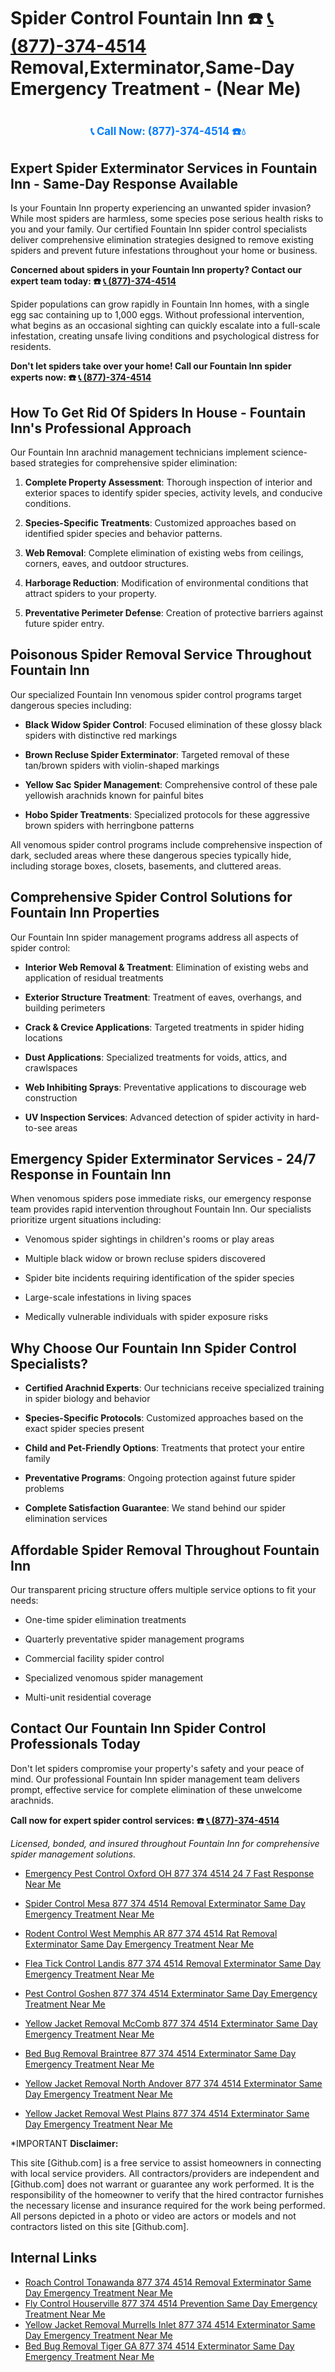 # Spider Control Fountain Inn ☎️ [📞 (877)-374-4514](https://pest-control-4514.netlify.app) Removal,Exterminator,Same-Day Emergency Treatment - (Near Me)
# 

<p align="center" style="font-size: 1.2em; font-weight: bold; margin: 20px 0;">
  <a href="https://pest-control-4514.netlify.app" target="_blank" style="color: #007BFF; text-decoration: none;">📞 Call Now: (877)-374-4514 ☎️💧</a>
</p>

## Expert Spider Exterminator Services in Fountain Inn - Same-Day Response Available

Is your Fountain Inn property experiencing an unwanted spider invasion? While most spiders are harmless, some species pose serious health risks to you and your family. Our certified Fountain Inn spider control specialists deliver comprehensive elimination strategies designed to remove existing spiders and prevent future infestations throughout your home or business.

**Concerned about spiders in your Fountain Inn property? Contact our expert team today: ☎️ [📞 (877)-374-4514](https://pest-control-4514.netlify.app)**

Spider populations can grow rapidly in Fountain Inn homes, with a single egg sac containing up to 1,000 eggs. Without professional intervention, what begins as an occasional sighting can quickly escalate into a full-scale infestation, creating unsafe living conditions and psychological distress for residents.

**Don't let spiders take over your home! Call our Fountain Inn spider experts now: ☎️ [📞 (877)-374-4514](https://pest-control-4514.netlify.app)**

## How To Get Rid Of Spiders In House - Fountain Inn's Professional Approach

Our Fountain Inn arachnid management technicians implement science-based strategies for comprehensive spider elimination:

1. **Complete Property Assessment**: Thorough inspection of interior and exterior spaces to identify spider species, activity levels, and conducive conditions.

2. **Species-Specific Treatments**: Customized approaches based on identified spider species and behavior patterns.

3. **Web Removal**: Complete elimination of existing webs from ceilings, corners, eaves, and outdoor structures.

4. **Harborage Reduction**: Modification of environmental conditions that attract spiders to your property.

5. **Preventative Perimeter Defense**: Creation of protective barriers against future spider entry.

## Poisonous Spider Removal Service Throughout Fountain Inn

Our specialized Fountain Inn venomous spider control programs target dangerous species including:

- **Black Widow Spider Control**: Focused elimination of these glossy black spiders with distinctive red markings

- **Brown Recluse Spider Exterminator**: Targeted removal of these tan/brown spiders with violin-shaped markings

- **Yellow Sac Spider Management**: Comprehensive control of these pale yellowish arachnids known for painful bites

- **Hobo Spider Treatments**: Specialized protocols for these aggressive brown spiders with herringbone patterns

All venomous spider control programs include comprehensive inspection of dark, secluded areas where these dangerous species typically hide, including storage boxes, closets, basements, and cluttered areas.

## Comprehensive Spider Control Solutions for Fountain Inn Properties

Our Fountain Inn spider management programs address all aspects of spider control:

- **Interior Web Removal & Treatment**: Elimination of existing webs and application of residual treatments

- **Exterior Structure Treatment**: Treatment of eaves, overhangs, and building perimeters

- **Crack & Crevice Applications**: Targeted treatments in spider hiding locations

- **Dust Applications**: Specialized treatments for voids, attics, and crawlspaces

- **Web Inhibiting Sprays**: Preventative applications to discourage web construction

- **UV Inspection Services**: Advanced detection of spider activity in hard-to-see areas

## Emergency Spider Exterminator Services - 24/7 Response in Fountain Inn

When venomous spiders pose immediate risks, our emergency response team provides rapid intervention throughout Fountain Inn. Our specialists prioritize urgent situations including:

- Venomous spider sightings in children's rooms or play areas

- Multiple black widow or brown recluse spiders discovered

- Spider bite incidents requiring identification of the spider species

- Large-scale infestations in living spaces

- Medically vulnerable individuals with spider exposure risks

## Why Choose Our Fountain Inn Spider Control Specialists?

- **Certified Arachnid Experts**: Our technicians receive specialized training in spider biology and behavior

- **Species-Specific Protocols**: Customized approaches based on the exact spider species present

- **Child and Pet-Friendly Options**: Treatments that protect your entire family

- **Preventative Programs**: Ongoing protection against future spider problems

- **Complete Satisfaction Guarantee**: We stand behind our spider elimination services

## Affordable Spider Removal Throughout Fountain Inn

Our transparent pricing structure offers multiple service options to fit your needs:

- One-time spider elimination treatments

- Quarterly preventative spider management programs

- Commercial facility spider control

- Specialized venomous spider management

- Multi-unit residential coverage

## Contact Our Fountain Inn Spider Control Professionals Today

Don't let spiders compromise your property's safety and your peace of mind. Our professional Fountain Inn spider management team delivers prompt, effective service for complete elimination of these unwelcome arachnids.

**Call now for expert spider control services: ☎️ [📞 (877)-374-4514](https://pest-control-4514.netlify.app)**

*Licensed, bonded, and insured throughout Fountain Inn for comprehensive spider management solutions.*


- [Emergency Pest Control Oxford OH 877 374 4514 24 7 Fast Response Near Me](https://github.com/allyoucaneatsushiin/pest-control/blob/main/Emergency-Pest-Control-Oxford-OH-877-374-4514-24-7-Fast-Response-Near-Me.md)
- [Spider Control Mesa 877 374 4514 Removal Exterminator Same Day Emergency Treatment Near Me](https://github.com/allyoucaneatsushiin/pest-control/blob/main/Spider-Control-Mesa-877-374-4514-Removal-Exterminator-Same-Day-Emergency-Treatment-Near-Me.md)
- [Rodent Control West Memphis AR 877 374 4514 Rat Removal Exterminator Same Day Emergency Treatment Near Me](https://github.com/allyoucaneatsushiin/pest-control/blob/main/Rodent-Control-West-Memphis-AR-877-374-4514-Rat-Removal-Exterminator-Same-Day-Emergency-Treatment-Near-Me.md)


- [Flea Tick Control Landis 877 374 4514 Removal Exterminator Same Day Emergency Treatment Near Me](https://github.com/allyoucaneatsushiin/pest-control/blob/main/Flea-Tick-Control-Landis-877-374-4514-Removal-Exterminator-Same-Day-Emergency-Treatment-Near-Me.md)
- [Pest Control Goshen 877 374 4514 Exterminator Same Day Emergency Treatment Near Me](https://github.com/allyoucaneatsushiin/pest-control/blob/main/Pest-Control-Goshen-877-374-4514-Exterminator-Same-Day-Emergency-Treatment-Near-Me.md)
- [Yellow Jacket Removal McComb 877 374 4514 Exterminator Same Day Emergency Treatment Near Me](https://github.com/allyoucaneatsushiin/pest-control/blob/main/Yellow-Jacket-Removal-McComb-877-374-4514-Exterminator-Same-Day-Emergency-Treatment-Near-Me.md)


- [Bed Bug Removal Braintree 877 374 4514 Exterminator Same Day Emergency Treatment Near Me](https://github.com/allyoucaneatsushiin/pest-control/blob/main/Bed-Bug-Removal-Braintree-877-374-4514-Exterminator-Same-Day-Emergency-Treatment-Near-Me.md)
- [Yellow Jacket Removal North Andover 877 374 4514 Exterminator Same Day Emergency Treatment Near Me](https://github.com/allyoucaneatsushiin/pest-control/blob/main/Yellow-Jacket-Removal-North-Andover-877-374-4514-Exterminator-Same-Day-Emergency-Treatment-Near-Me.md)
- [Yellow Jacket Removal West Plains 877 374 4514 Exterminator Same Day Emergency Treatment Near Me](https://github.com/allyoucaneatsushiin/pest-control/blob/main/Yellow-Jacket-Removal-West-Plains-877-374-4514-Exterminator-Same-Day-Emergency-Treatment-Near-Me.md)


*IMPORTANT **Disclaimer:**  

This site [Github.com] is a free service to assist homeowners in connecting with local service providers. All contractors/providers are independent and [Github.com] does not warrant or guarantee any work performed. It is the responsibility of the homeowner to verify that the hired contractor furnishes the necessary license and insurance required for the work being performed. All persons depicted in a photo or video are actors or models and not contractors listed on this site [Github.com].


## Internal Links
- [Roach Control Tonawanda 877 374 4514 Removal Exterminator Same Day Emergency Treatment Near Me](https://github.com/allyoucaneatsushiin/pest-control/blob/main/Roach-Control-Tonawanda-877-374-4514-Removal-Exterminator-Same-Day-Emergency-Treatment-Near-Me.md)
- [Fly Control Houserville 877 374 4514 Prevention Same Day Emergency Treatment Near Me](https://github.com/allyoucaneatsushiin/pest-control/blob/main/Fly-Control-Houserville-877-374-4514-Prevention-Same-Day-Emergency-Treatment-Near-Me.md)
- [Yellow Jacket Removal Murrells Inlet 877 374 4514 Exterminator Same Day Emergency Treatment Near Me](https://github.com/allyoucaneatsushiin/pest-control/blob/main/Yellow-Jacket-Removal-Murrells-Inlet-877-374-4514-Exterminator-Same-Day-Emergency-Treatment-Near-Me.md)
- [Bed Bug Removal Tiger GA 877 374 4514 Exterminator Same Day Emergency Treatment Near Me](https://github.com/allyoucaneatsushiin/pest-control/blob/main/Bed-Bug-Removal-Tiger-GA-877-374-4514-Exterminator-Same-Day-Emergency-Treatment-Near-Me.md)
